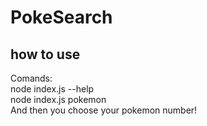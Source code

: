 # PokeSearch

## how to use

Comands:<br/>
node index.js --help<br/>
node index.js pokemon<br/>
And then you choose your pokemon number!